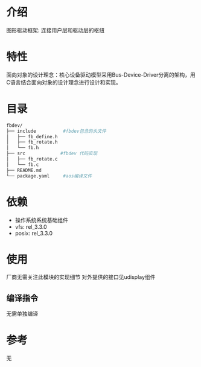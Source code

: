 # 介绍
图形驱动框架: 连接用户层和驱动层的枢纽

# 特性
面向对象的设计理念：核心设备驱动模型采用Bus-Device-Driver分离的架构，用C语言结合面向对象的设计理念进行设计和实现。

# 目录
```sh
fbdev/
├── include          #fbdev包含的头文件
│   ├── fb_define.h
│   ├── fb_rotate.h
│   └── fb.h
├── src		        #fbdev 代码实现
│   ├── fb_rotate.c
│   └── fb.c
├── README.md
└── package.yaml     #aos编译文件
```

# 依赖
- 操作系统系统基础组件
- vfs: rel_3.3.0
- posix: rel_3.3.0

# 使用
厂商无需关注此模块的实现细节
对外提供的接口见udisplay组件

## 编译指令
无需单独编译

# 参考
无
